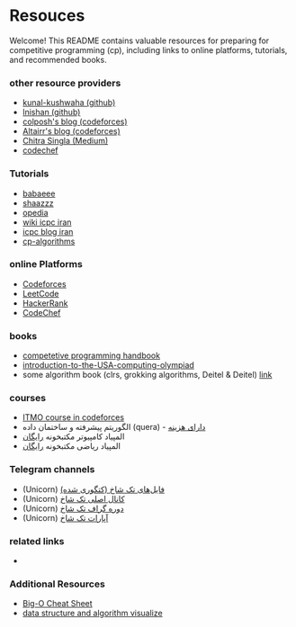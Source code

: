 # Resouces

Welcome! This README contains valuable resources for preparing for competitive programming (cp), including links to online platforms, tutorials, and recommended books.

### other resource providers
* [kunal-kushwaha (github)](https://github.com/kunal-kushwaha/Competitive-Programming-Resources)
* [lnishan (github)](https://github.com/lnishan/awesome-competitive-programming)
* [colposh's blog (codeforces)](https://codeforces.com/blog/entry/109430)
* [Altairr's blog (codeforces)](https://codeforces.com/blog/entry/111622)
* [Chitra Singla (Medium)](https://medium.com/codess-cafe/the-ultimate-guide-to-competitive-programming-7bde37b70f45)
* [codechef](https://www.codechef.com/resources-for-competitive-programming)

### Tutorials
* [babaeee](https://babaeee.ir/)
* [shaazzz](https://shaazzz.ir/)
* [opedia](https://opedia.ir/)
* [wiki icpc iran](https://wiki.icpc.ir/)
* [icpc blog iran](https://icpc.blog.ir/)
* [cp-algorithms](https://cp-algorithms.com/)

### online Platforms
* [Codeforces](https://codeforces.com/)
* [LeetCode](https://leetcode.com/)
* [HackerRank](https://www.hackerrank.com/)
* [CodeChef](https://www.codechef.com/)

### books
* [competetive programming handbook](https://github.com/ctrl-alt-Defeat-icpc/resource/releases/download/dl/cp-handbook.pdf)
* [introduction-to-the-USA-computing-olympiad](https://github.com/ctrl-alt-Defeat-icpc/resource/releases/download/dl/introduction-to-the-USA-computing-olympiad.pdf)
* some algorithm book (clrs, grokking algorithms, Deitel & Deitel) [link](https://github.com/EnAnsari/algorithm-hsu#%D8%AF%D8%A7%D9%86%D9%84%D9%88%D8%AF-%D8%A8%D8%A7%DA%A9%D8%B3-%DA%A9%D8%AA%D8%A7%D8%A8)

### courses
* [ITMO course in codeforces](https://codeforces.com/edu/course/2)
* الگوریتم پیشرفته و ساختمان داده (quera) - [دارای هزینه](https://quera.org/college/landpage/3016/data-structures-and-algorithmic-thinking)
* المپیاد کامپیوتر مکتبخونه [رایگان](https://maktabkhooneh.org/learn/computer/)
* المپیاد ریاضی مکتبخونه [رایگان](https://maktabkhooneh.org/learn/olympic-math/)
  
### Telegram channels
* (Unicorn) [فایل‌های تک شاخ (کتگوری شده)](https://t.me/OlyTakShakh_gp)
* (Unicorn) [کانال اصلی تک شاخ](https://t.me/OlyTakShakh)
* (Unicorn) [دوره گراف تک شاخ](https://t.me/OlyTakShakhGraph)
* (Unicorn) [آپارات تک شاخ](https://www.aparat.com/OlyTakShakh)

### related links
* []()

### Additional Resources
* [Big-O Cheat Sheet](https://www.bigocheatsheet.com/)
* [data structure and algorithm visualize](https://visualgo.net/en)
